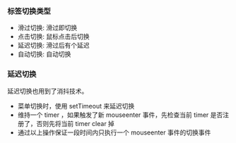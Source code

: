 ### 标签切换类型
- 滑过切换: 滑过即切换
- 点击切换: 鼠标点击后切换
- 延迟切换: 滑过后有个延迟
- 自动切换: 自动切换

### 延迟切换
延迟切换也用到了消抖技术。
- 菜单切换时，使用 setTimeout 来延迟切换
- 维持一个 timer ，如果触发了新 mouseenter 事件，先检查当前 timer 是否注册了，否则先将当前 timer clear 掉
- 通过以上操作保证一段时间内只执行一个 mouseenter 事件的切换事件
